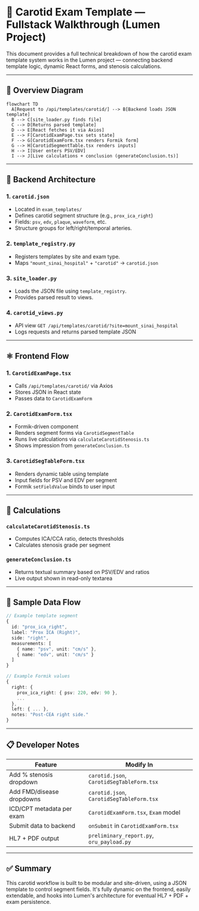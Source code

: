 
# 🧠 Carotid Exam Template — Fullstack Walkthrough (Lumen Project)

This document provides a full technical breakdown of how the carotid exam template system works in the Lumen project — connecting backend template logic, dynamic React forms, and stenosis calculations.

---

## 🧱 Overview Diagram

```mermaid
flowchart TD
  A[Request to /api/templates/carotid/] --> B[Backend loads JSON template]
  B --> C[site_loader.py finds file]
  C --> D[Returns parsed template]
  D --> E[React fetches it via Axios]
  E --> F[CarotidExamPage.tsx sets state]
  F --> G[CarotidExamForm.tsx renders Formik form]
  G --> H[CarotidSegmentTable.tsx renders inputs]
  H --> I[User enters PSV/EDV]
  I --> J[Live calculations + conclusion (generateConclusion.ts)]
```

---

## 🔧 Backend Architecture

### 1. `carotid.json`

- Located in `exam_templates/`
- Defines carotid segment structure (e.g., `prox_ica_right`)
- Fields: `psv`, `edv`, `plaque`, `waveform`, etc.
- Structure groups for left/right/temporal arteries.

### 2. `template_registry.py`

- Registers templates by site and exam type.
- Maps `"mount_sinai_hospital"` + `"carotid"` → `carotid.json`

### 3. `site_loader.py`

- Loads the JSON file using `template_registry`.
- Provides parsed result to views.

### 4. `carotid_views.py`

- API view `GET /api/templates/carotid/?site=mount_sinai_hospital`
- Logs requests and returns parsed template JSON

---

## ⚛️ Frontend Flow

### 1. `CarotidExamPage.tsx`

- Calls `/api/templates/carotid/` via Axios
- Stores JSON in React state
- Passes data to `CarotidExamForm`

### 2. `CarotidExamForm.tsx`

- Formik-driven component
- Renders segment forms via `CarotidSegmentTable`
- Runs live calculations via `calculateCarotidStenosis.ts`
- Shows impression from `generateConclusion.ts`

### 3. `CarotidSegTableForm.tsx`

- Renders dynamic table using template
- Input fields for PSV and EDV per segment
- Formik `setFieldValue` binds to user input

---

## 🔢 Calculations

### `calculateCarotidStenosis.ts`

- Computes ICA/CCA ratio, detects thresholds
- Calculates stenosis grade per segment

### `generateConclusion.ts`

- Returns textual summary based on PSV/EDV and ratios
- Live output shown in read-only textarea

---

## 🔄 Sample Data Flow

```ts
// Example template segment
{
  id: "prox_ica_right",
  label: "Prox ICA (Right)",
  side: "right",
  measurements: [
    { name: "psv", unit: "cm/s" },
    { name: "edv", unit: "cm/s" }
  ]
}

// Example Formik values
{
  right: {
    prox_ica_right: { psv: 220, edv: 90 },
    ...
  },
  left: { ... },
  notes: "Post-CEA right side."
}
```

---

## 📋 Developer Notes

| Feature                         | Modify In                                          |
|----------------------------------|---------------------------------------------------|
| Add % stenosis dropdown         | `carotid.json`, `CarotidSegTableForm.tsx`         |
| Add FMD/disease dropdowns       | `carotid.json`, `CarotidSegTableForm.tsx`         |
| ICD/CPT metadata per exam       | `CarotidExamForm.tsx`, `Exam` model               |
| Submit data to backend          | `onSubmit` in `CarotidExamForm.tsx`               |
| HL7 + PDF output                | `preliminary_report.py`, `oru_payload.py`         |

---

## ✅ Summary

This carotid workflow is built to be modular and site-driven, using a JSON template to control segment fields. It's fully dynamic on the frontend, easily extendable, and hooks into Lumen's architecture for eventual HL7 + PDF + exam persistence.

